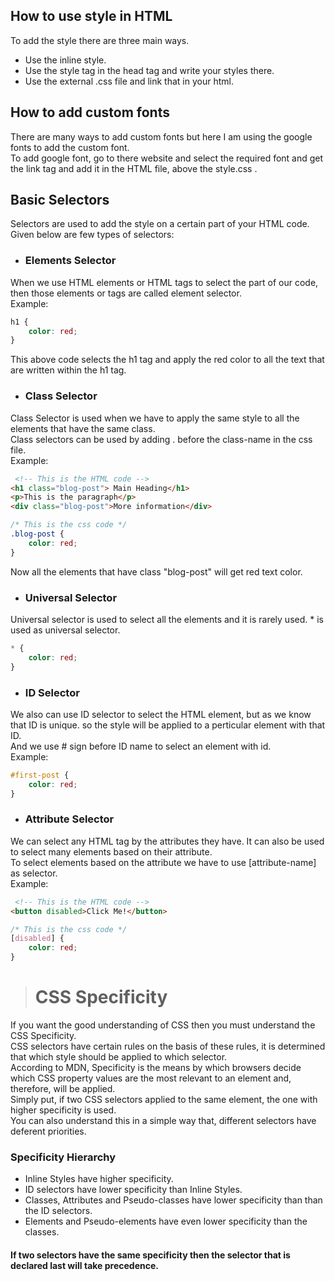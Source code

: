 ## How to use style in HTML
To add the style there are three main ways.  
* Use the inline style.
* Use the style tag in the head tag and write your styles there.  
* Use the external .css file and link that in your html.

## How to add custom fonts
There are many ways to add custom fonts but here I am using the google fonts to add the custom font.  
To add google font, go to there website and select the required font and get the link tag and add it in the HTML file, above the style.css .

## Basic Selectors
Selectors are used to add the style on a certain part of your HTML code.  
Given below are few types of selectors:  
* ### Elements Selector  
When we use HTML elements or HTML tags to select the part of our code, then those elements or tags are called element selector.  
Example:  
```css
h1 {
    color: red;
}
```  
This above code selects the h1 tag and apply the red color to all the text that are written within the h1 tag.  
* ### Class Selector  
Class Selector is used when we have to apply the same style to all the elements that have the same class.  
Class selectors can be used by adding . before the class-name in the css file.  
Example:  
```html
 <!-- This is the HTML code -->
<h1 class="blog-post"> Main Heading</h1>
<p>This is the paragraph</p>
<div class="blog-post">More information</div>
```
```css 
/* This is the css code */
.blog-post {
    color: red;
}
```
Now all the elements that have class "blog-post" will get red text color.
  
* ### Universal Selector
Universal selector is used to select all the elements and it is rarely used. * is used as universal selector.
```css
* {
    color: red;
}
```
* ### ID Selector
We also can use ID selector to select the HTML element, but as we know that ID is unique. so the style will be applied to a perticular element with that ID.  
And we use # sign before ID name to select an element with id.  
Example:  
```css
#first-post {
    color: red;
}
```
* ### Attribute Selector
We can select any HTML tag by the attributes they have. It can also be used to select many elements based on their attribute.  
To select elements based on the attribute we have to use [attribute-name] as selector.  
Example:  
```html
 <!-- This is the HTML code -->
<button disabled>Click Me!</button>
```
```css 
/* This is the css code */
[disabled] {
    color: red;
}
```


> # CSS Specificity
If you want the good understanding of CSS then you must understand the CSS Specificity.  
CSS selectors have certain rules on the basis of these rules, it is determined that which style should be applied to which selector.  
According to MDN, Specificity is the means by which browsers decide which CSS property values are the most relevant to an element and, therefore, will be applied.  
Simply put, if two CSS selectors applied to the same element, the one with higher specificity is used.  
You can also understand this in a simple way that, different selectors have deferent priorities.  
### Specificity Hierarchy
* Inline Styles have higher specificity.
* ID selectors have lower specificity than Inline Styles.
* Classes, Attributes and Pseudo-classes have lower specificity than than the ID selectors.
* Elements and Pseudo-elements have even lower specificity than the classes.  
#### If two selectors have the same specificity then the selector that is declared last will take precedence.
